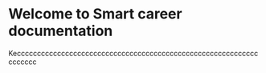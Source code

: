 # Welcome to Smart career documentation

Keccccccccccccccccccccccccccccccccccccccccccccccccccccccccccccccccccc
